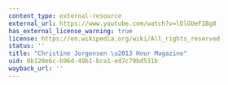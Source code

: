 ```yaml
---
content_type: external-resource
external_url: https://www.youtube.com/watch?v=lDlGUeF1Bg0
has_external_license_warning: true
license: https://en.wikipedia.org/wiki/All_rights_reserved
status: ''
title: "Christine Jorgensen \u2013 Hour Magazine"
uid: 0b120e6c-b96d-49b1-bca1-ed7c79bd531b
wayback_url: ''
---
```

